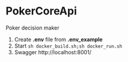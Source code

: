 # PokerCoreApi

Poker decision maker

1. Create **.env** file from **.env_example**
2. Start ```sh docker_build.sh;sh docker_run.sh```
3. Swagger http://localhost:8001/